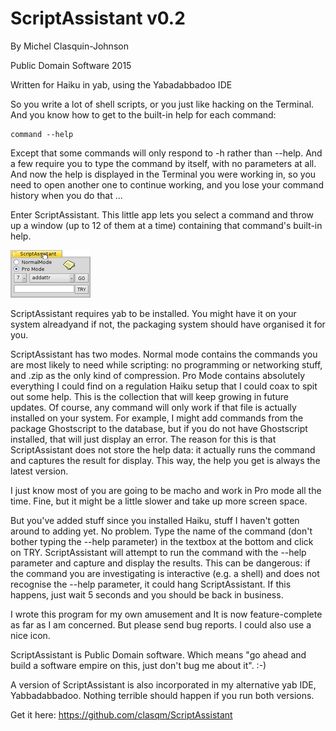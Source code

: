 # ScriptAssistant v0.2

By Michel Clasquin-Johnson

Public Domain Software 2015

Written for Haiku in yab, using the Yabadabbadoo IDE

So you write a lot of shell scripts, or you just like hacking on the Terminal. And you know how to get to the built-in help for each command:

    command --help

Except that some commands will only respond to -h rather than --help. And a few require you to type the command by itself, with no parameters at all. And now the help is displayed in the Terminal you were working in, so you need to open another one to continue working, and you lose your command history when you do that ...

Enter ScriptAssistant. This little app lets you select a command and throw up a window (up to 12 of them at a time) containing that command's built-in help.

![Script Assistant](script-assistant.png)

ScriptAssistant requires yab to be installed. You might have it on your system alreadyand if not, the packaging system should have organised it for you.

ScriptAssistant has two modes. Normal mode contains the commands you are most likely to need while scripting: no programming or networking stuff, and .zip as the only kind of compression. Pro Mode contains absolutely everything I could find on a regulation Haiku setup that I could coax to spit out some help. This is the collection that will keep growing in future updates. Of course, any command will only work if that file is actually installed on your system. For example, I might add commands from the package Ghostscript to the database, but if you do not have Ghostscript installed, that will just display an error. The reason for this is that ScriptAssistant does not store the help data: it actually runs the command and captures the result for display. This way, the help you get is always the latest version.

I just know most of you are going to be macho and work in Pro mode all the time. Fine, but it might be a little slower and take up more screen space.

But you've added stuff since you installed Haiku, stuff I haven't gotten around to adding yet. No problem. Type the name of the command (don't bother typing the --help parameter) in the textbox at the bottom and click on TRY. ScriptAssistant will attempt to run the command with the --help parameter and capture and display the results. This can be dangerous: if the command you are investigating is interactive (e.g. a shell) and does not recognise the --help parameter, it could hang ScriptAssistant. If this happens, just wait 5 seconds and you should be back in business.

I wrote this program for my own amusement and It is now feature-complete as far as I am concerned. But please send bug reports. I could also use a nice icon.

ScriptAssistant is Public Domain software. Which means "go ahead and build a software empire on this, just don't bug me about it".  :-)

A version of ScriptAssistant is also incorporated in my alternative yab IDE, Yabbadabbadoo. Nothing terrible should happen if you run both versions.

Get it here: https://github.com/clasqm/ScriptAssistant
